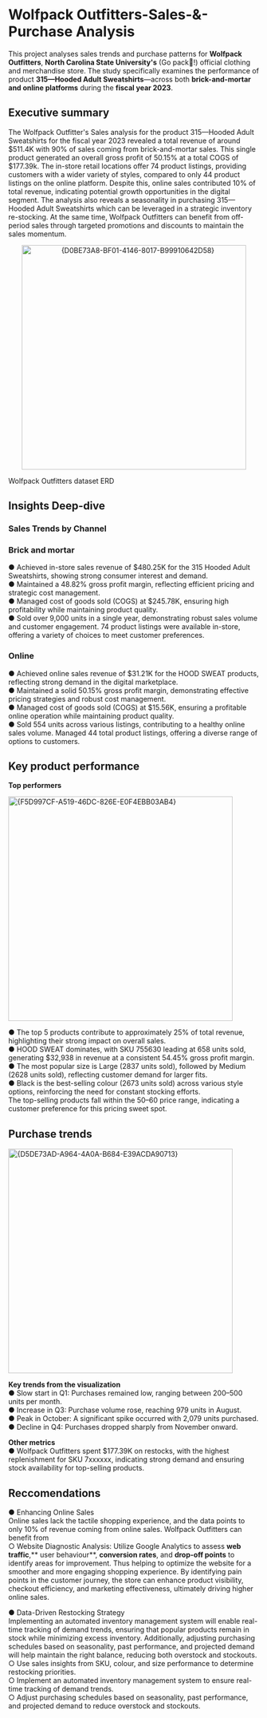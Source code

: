 # Wolfpack Outfitters-Sales-&-Purchase Analysis
This project analyses sales trends and purchase patterns for **Wolfpack Outfitters**, **North Carolina State University's** (Go pack🐺!) official clothing and merchandise store. The study specifically examines the performance of product **315—Hooded Adult Sweatshirts**—across both **brick-and-mortar and online platforms** during the **fiscal year 2023**.

## Executive summary
The Wolfpack Outfitter's Sales analysis for the product 315—Hooded Adult Sweatshirts for the fiscal year 2023 revealed a total revenue of around $511.4K with 90% of sales coming from brick-and-mortar sales. This single product generated an overall gross profit of 50.15%
at a total COGS of $177.39k. The in-store retail locations offer 74 product listings, providing customers with a wider variety of styles, compared to only 44 product listings on the online platform. Despite this, online sales contributed 10% of total revenue, indicating potential growth opportunities in the digital segment. The analysis also reveals a seasonality in purchasing 315—Hooded Adult Sweatshirts which can be leveraged in a strategic inventory re-stocking. At the same time, Wolfpack Outfitters can benefit from off-period sales through targeted promotions and discounts to maintain the sales momentum.

<div align="center">
    <img width="450"  alt="{D0BE73A8-BF01-4146-8017-B99910642D58}" src="https://github.com/user-attachments/assets/3a6c87b4-7751-43e5-ad38-b0cd27d69176" />
</div>

Wolfpack Outfitters dataset ERD

## Insights Deep-dive 
### Sales Trends by Channel
### Brick and mortar 
● Achieved in-store sales revenue of $480.25K for the 315 Hooded Adult Sweatshirts, showing strong consumer interest and demand.<br>
● Maintained a 48.82% gross profit margin, reflecting efficient pricing and strategic cost management.<br>
● Managed cost of goods sold (COGS) at $245.78K, ensuring high profitability while maintaining product quality.<br>
● Sold over 9,000 units in a single year, demonstrating robust sales volume and customer engagement.
74 product listings were available in-store, offering a variety of choices to meet customer preferences.

### Online 
● Achieved online sales revenue of $31.21K for the HOOD SWEAT products, reflecting strong demand in the digital marketplace.<br>
● Maintained a solid 50.15% gross profit margin, demonstrating effective pricing strategies and robust cost management.<br>
● Managed cost of goods sold (COGS) at $15.56K, ensuring a profitable online operation while maintaining product quality.<br>
● Sold 554 units across various listings, contributing to a healthy online sales volume.
Managed 44 total product listings, offering a diverse range of options to customers.

## Key product performance
**Top performers**

<div align="left">
<img width="450" alt="{F5D997CF-A519-46DC-826E-E0F4EBB03AB4}" src="https://github.com/user-attachments/assets/d25ba285-1085-46a2-a846-013cfbb0b8f3" />
</div>

● The top 5 products contribute to approximately 25% of total revenue, highlighting their strong impact on overall sales.<br>
● HOOD SWEAT dominates, with SKU 755630 leading at 658 units sold, generating $32,938 in revenue at a consistent 54.45% gross profit margin.<br>
● The most popular size is Large (2837 units sold), followed by Medium (2628 units sold), reflecting customer demand for larger fits.<br>
● Black is the best-selling colour (2673 units sold) across various style options, reinforcing the need for constant stocking efforts.<br>
The top-selling products fall within the $50–$60 price range, indicating a customer preference for this pricing sweet spot.

## Purchase trends

<div align="left">
<img width="450" alt="{D5DE73AD-A964-4A0A-B684-E39ACDA90713}" src="https://github.com/user-attachments/assets/cb849c46-25db-4ffc-bb21-fc882e8e314f" />
</div>

**Key trends from the visualization**<br>
● Slow start in Q1: Purchases remained low, ranging between 200–500 units per month.<br>
● Increase in Q3: Purchase volume rose, reaching 979 units in August.<br>
● Peak in October: A significant spike occurred with 2,079 units purchased.<br>
● Decline in Q4: Purchases dropped sharply from November onward.<br>

**Other metrics** <br>
● Wolfpack Outfitters spent $177.39K on restocks, with the highest replenishment for SKU 7xxxxxx, indicating strong demand and ensuring stock availability for top-selling products.

## Reccomendations 
● Enhancing Online Sales <br>
Online sales lack the tactile shopping experience, and the data points to only 10% of revenue coming from online sales. Wolfpack Outfitters can benefit from <br>
    ○ Website Diagnostic Analysis: Utilize Google Analytics to assess **web traffic**,** user behaviour**, **conversion rates**, and **drop-off points** to identify areas for improvement. Thus 
    helping to optimize the website for a smoother and more engaging shopping experience. By identifying pain points in the customer journey, the store can enhance product visibility, checkout efficiency, and marketing effectiveness,            ultimately driving higher online sales.<br>

● Data-Driven Restocking Strategy <br>
Implementing an automated inventory management system will enable real-time tracking of demand trends, ensuring that popular products remain in stock while minimizing excess inventory. Additionally, adjusting purchasing schedules based on seasonality, past performance, and projected demand will help maintain the right balance, reducing both overstock and stockouts.
     ○ Use sales insights from SKU, colour, and size performance to determine restocking priorities.<br>
     ○ Implement an automated inventory management system to ensure real-time tracking of demand trends.<br>
     ○ Adjust purchasing schedules based on seasonality, past performance, and projected demand to reduce overstock and stockouts.<br>
